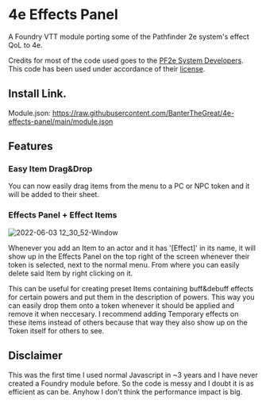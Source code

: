 # 4e Effects Panel
A Foundry VTT module porting some of the Pathfinder 2e system's effect QoL to 4e.

Credits for most of the code used goes to the [PF2e System Developers](https://gitlab.com/hooking/foundry-vtt---pathfinder-2e/). This code has been used under accordance of their [license](https://gitlab.com/hooking/foundry-vtt---pathfinder-2e/-/blob/master/LICENSE).

## Install Link.
Module.json: https://raw.githubusercontent.com/BanterTheGreat/4e-effects-panel/main/module.json

## Features

### Easy Item Drag&Drop
You can now easily drag items from the menu to a PC or NPC token and it will be added to their sheet.

### Effects Panel + Effect Items
![2022-06-03 12_30_52-Window](https://user-images.githubusercontent.com/25153170/171837807-74227ea3-3420-41fd-9aa6-33642a5e6624.png)

Whenever you add an Item to an actor and it has '[Effect]' in its name, it will show up in the Effects Panel on the top right of the screen whenever their token is selected, next to the normal menu. From where you can easily delete said Item by right clicking on it.

This can be useful for creating preset Items containing buff&debuff effects for certain powers and put them in the description of powers. This way you can easily drop them onto a token whenever it should be applied and remove it when neccesary. I recommend adding Temporary effects on these items instead of others because that way they also show up on the Token itself for others to see.

## Disclaimer
This was the first time I used normal Javascript in ~3 years and I have never created a Foundry module before. So the code is messy and I doubt it is as efficient as can be. Anyhow I don't think the performance impact is big.
